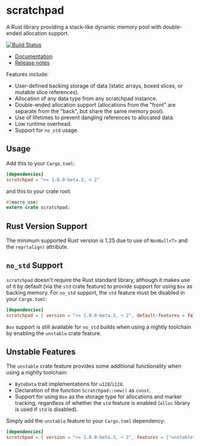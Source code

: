 scratchpad
==========

A Rust library providing a stack-like dynamic memory pool with double-ended
allocation support.

[![Build Status](https://travis-ci.org/okready/scratchpad.svg?branch=master)](https://travis-ci.org/okready/scratchpad)

- [Documentation](https://docs.rs/scratchpad)
- [Release notes](https://github.com/okready/scratchpad/releases)

Features include:

- User-defined backing storage of data (static arrays, boxed slices, or
  mutable slice references).
- Allocation of any data type from any scratchpad instance.
- Double-ended allocation support (allocations from the "front" are separate
  from the "back", but share the same memory pool).
- Use of lifetimes to prevent dangling references to allocated data.
- Low runtime overhead.
- Support for `no_std` usage.

## Usage

Add this to your `Cargo.toml`:

```toml
[dependencies]
scratchpad = ">= 1.0.0-beta.3, < 2"
```

and this to your crate root:

```rust
#[macro_use]
extern crate scratchpad;
```

## Rust Version Support

The minimum supported Rust version is 1.25 due to use of `NonNull<T>` and the
`repr(align)` attribute.

## `no_std` Support

`scratchpad` doesn't require the Rust standard library, although it makes use
of it by default (via the `std` crate feature) to provide support for using
`Box` as backing memory. For `no_std` support, the `std` feature must be
disabled in your `Cargo.toml`:

```toml
[dependencies]
scratchpad = { version = ">= 1.0.0-beta.3, < 2", default-features = false }
```

`Box` support is still available for `no_std` builds when using a nightly
toolchain by enabling the `unstable` crate feature.

## Unstable Features

The `unstable` crate feature provides some additional functionality when using
a nightly toolchain:

- `ByteData` trait implementations for `u128`/`i128`.
- Declaration of the function `Scratchpad::new()` as `const`.
- Support for using `Box` as the storage type for allocations and marker
  tracking, regardless of whether the `std` feature is enabled (`alloc`
  library is used if `std` is disabled).

Simply add the `unstable` feature to your `Cargo.toml` dependency:

```toml
[dependencies]
scratchpad = { version = ">= 1.0.0-beta.3, < 2", features = ["unstable"] }
```
